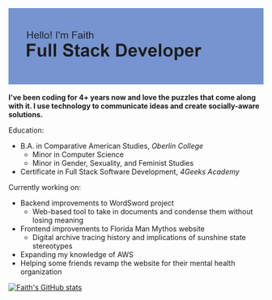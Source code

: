 [![MasterHead](header.png)](github.com/faithward/README.md)

**I've been coding for 4+ years now and love the puzzles that come along with it. I use technology to communicate ideas and create socially-aware solutions.** 

Education:
- B.A. in Comparative American Studies, *Oberlin College*
  - Minor in Computer Science
  - Minor in Gender, Sexuality, and Feminist Studies
- Certificate in Full Stack Software Development, *4Geeks Academy*

Currently working on:
- Backend improvements to WordSword project
  - Web-based tool to take in documents and condense them without losing meaning
- Frontend improvements to Florida Man Mythos website
  - Digital archive tracing history and implications of sunshine state stereotypes
- Expanding my knowledge of AWS
- Helping some friends revamp the website for their mental health organization

<!--
**faithward/faithward** is a ✨ _special_ ✨ repository because its `README.md` (this file) appears on your GitHub profile.

Here are some ideas to get you started:

- 🔭 I’m currently working on ...
- 🌱 I’m currently learning ...
- 👯 I’m looking to collaborate on ...
- 🤔 I’m looking for help with ...
- 💬 Ask me about ...
- 📫 How to reach me: ...
- 😄 Pronouns: ...
- ⚡ Fun fact: ...
-->

[![Faith's GitHub stats](https://github-readme-stats.vercel.app/api?username=faithward&hide=stars,issues)](https://github.com/faith/github-readme-stats)
